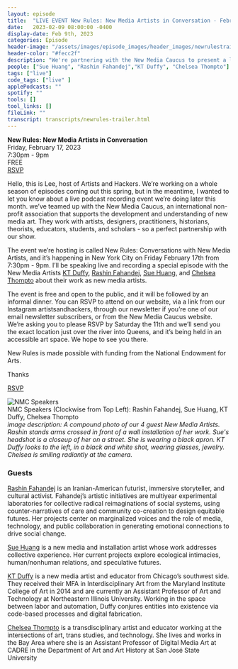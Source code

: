 ```yaml
---
layout: episode
title:  "LIVE EVENT New Rules: New Media Artists in Conversation - February 17"
date:   2023-02-09 08:00:00 -0400
display-date: Feb 9th, 2023
categories: Episode
header-image: "/assets/images/episode_images/header_images/newrulestrailer_header.png"
header-color: "#fecc2f"
description: "We're partnering with the New Media Caucus to present a live recording of New Rules: New Media Artists in Conversation. February 17, 2023 in New York."
people: ["Sue Huang", "Rashin Fahandej","KT Duffy", "Chelsea Thompto"]
tags: ["live"]
code_tags: ["live" ]
applePodcasts: ""
spotify: ""
tools: []
tool_links: []
fileLink: ""
transcript: transcripts/newrules-trailer.html
---
```


**New Rules: New Media Artists in Conversation**  
Friday, February 17, 2023  
7:30pm - 9pm  
FREE  
[RSVP](https://www.newmediacaucus.org/new-rules-conversations-with-new-media-artists-live-event/)

Hello, this is Lee, host of Artists and Hackers. We’re working on a whole season of episodes coming out this spring, but in the meantime, I wanted to let you know about a live podcast recording event we’re doing later this month. we’ve teamed up with the New Media Caucus, an international non-profit association that supports the development and understanding of new media art. They work with artists, designers, practitioners, historians, theorists, educators, students, and scholars - so a perfect partnership with our show.

The event we’re hosting is called New Rules: Conversations with New Media Artists, and it’s happening in New York City on Friday February 17th from 7:30pm - 9pm. I’ll be speaking live and recording a special episode with the New Media Artists [KT Duffy](https://ktduffyprojects.com/), [Rashin Fahandej](http://www.rashinfahandej.com/), [Sue Huang](http://www.sue-huang.com/), and [Chelsea Thompto](https://chelsea.technology/) about their work as new media artists.

The event is free and open to the public, and it will be followed by an informal dinner. You can RSVP to attend on our website, via a link from our Instagram artistsandhackers, through our newsletter if you’re one of our email newsletter subscribers, or from the New Media Caucus website. We’re asking you to please RSVP by Saturday the 11th and we’ll send you the exact location just over the river into Queens, and it’s being held in an accessible art space. We hope to see you there.

New Rules is made possible with funding from the National Endowment for Arts.

Thanks

[RSVP](https://www.newmediacaucus.org/new-rules-conversations-with-new-media-artists-live-event/)

![NMC Speakers]({{site.baseurl}}/assets/images/nmc-speakers.jpg)  
NMC Speakers (Clockwise from Top Left): Rashin Fahandej, Sue Huang, KT Duffy, Chelsea Thompto  
*image description: A compound photo of our 4 guest New Media Artists. Rashin stands arms crossed in front of a wall installation of her work. Sue's headshot is a closeup of her on a street. She is wearing a black apron. KT Duffy looks to the left, in a black and white shot, wearing glasses, jewelry. Chelsea is smiling radiantly at the camera.*

### Guests

<a href="http://www.rashinfahandej.com/" alt="Rashin Fahandej" class="nameTag">Rashin Fahandej</a> is an Iranian-American futurist, immersive storyteller, and cultural activist. Fahandej’s artistic initiatives are multiyear experimental laboratories for collective radical reimaginations of social systems, using counter-narratives of care and community co-creation to design equitable futures. Her projects center on marginalized voices and the role of media, technology, and public collaboration in generating emotional connections to drive social change. 

<a href="http://www.sue-huang.com/" alt="Sue Huang" class="nameTag">Sue Huang</a> is a new media and installation artist whose work addresses collective experience. Her current projects explore ecological intimacies, human/nonhuman relations, and speculative futures. 

<a href="https://ktduffyprojects.com/" alt="KT Duffy" class="nameTag">KT Duffy</a> is a new media artist and educator from Chicago’s southwest side. They received their MFA in Interdisciplinary Art from the Maryland Institute College of Art in 2014 and are currently an Assistant Professor of Art and Technology at Northeastern Illinois University. Working in the space between labor and automation, Duffy conjures entities into existence via code-based processes and digital fabrication.

<a href="https://www.chelseathompto.com/" alt="Chelsea Thompto" class="nameTag">Chelsea Thompto</a> is a transdisciplinary artist and educator working at the intersections of art, trans studies, and technology. She lives and works in the Bay Area where she is an Assistant Professor of Digital Media Art at CADRE in the Department of Art and Art History at San José State University
